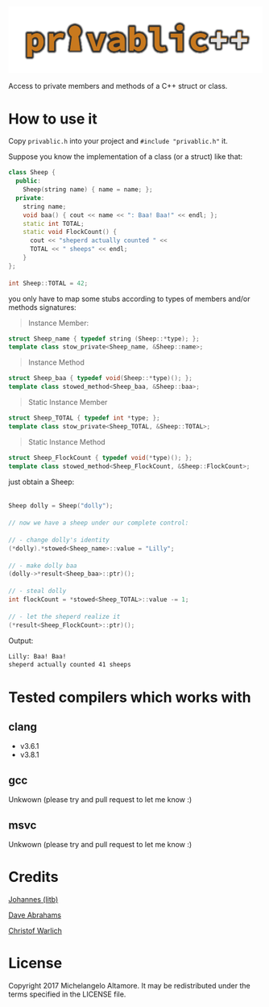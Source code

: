 ![privablic logo](images/privablic.png)

Access to private members and methods of a C++ struct or class.

# How to use it

Copy `privablic.h` into your project and `#include "privablic.h"` it.

Suppose you know the implementation of a class (or a struct) like that:

```cpp
class Sheep {
  public:
    Sheep(string name) { name = name; };
  private:
    string name;
    void baa() { cout << name << ": Baa! Baa!" << endl; };
    static int TOTAL;
    static void FlockCount() {
      cout << "sheperd actually counted " <<
      TOTAL << " sheeps" << endl;
    }
};

int Sheep::TOTAL = 42;
```
you only have to map some stubs according to types of members and/or methods signatures:

> Instance Member:
```cpp
struct Sheep_name { typedef string (Sheep::*type); };
template class stow_private<Sheep_name, &Sheep::name>;
```

> Instance Method
```cpp
struct Sheep_baa { typedef void(Sheep::*type)(); };
template class stowed_method<Sheep_baa, &Sheep::baa>;
```

> Static Instance Member
```cpp
struct Sheep_TOTAL { typedef int *type; };
template class stow_private<Sheep_TOTAL, &Sheep::TOTAL>;
```

> Static Instance Method
```cpp
struct Sheep_FlockCount { typedef void(*type)(); };
template class stowed_method<Sheep_FlockCount, &Sheep::FlockCount>;
```

just obtain a Sheep:

```cpp

Sheep dolly = Sheep("dolly");

// now we have a sheep under our complete control:

// - change dolly's identity
(*dolly).*stowed<Sheep_name>::value = "Lilly";

// - make dolly baa
(dolly->*result<Sheep_baa>::ptr)();

// - steal dolly
int flockCount = *stowed<Sheep_TOTAL>::value -= 1;

// - let the sheperd realize it
(*result<Sheep_FlockCount>::ptr)();
```

Output:

```bash
Lilly: Baa! Baa!
sheperd actually counted 41 sheeps
```

# Tested compilers which works with

## clang

* v3.6.1
* v3.8.1

## gcc

Unkwown (please try and pull request to let me know :)

## msvc

Unkwown (please try and pull request to let me know :)


# Credits

[Johannes (litb)](http://bloglitb.blogspot.com/2010/07/access-to-private-members-thats-easy.html)

[Dave Abrahams](https://gist.github.com/dabrahams/1528856)

[Christof Warlich](http://bloglitb.blogspot.it/2010/07/access-to-private-members-thats-easy.html?showComment=1461746009339#c7258461447914486699)


# License

Copyright 2017 Michelangelo Altamore. It may be redistributed under the terms specified in the LICENSE file.

